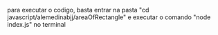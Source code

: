para executar o codigo, basta entrar na pasta "cd javascript/alemedinabjj/areaOfRectangle" e executar o comando "node index.js" no terminal
